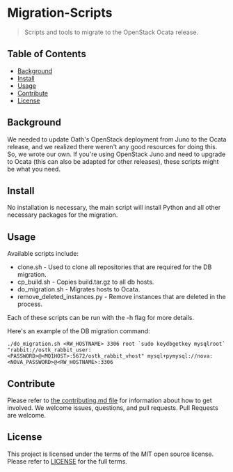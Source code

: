 # Migration-Scripts

> Scripts and tools to migrate to the OpenStack Ocata release.

## Table of Contents

- [Background](#background)
- [Install](#install)
- [Usage](#usage)
- [Contribute](#contribute)
- [License](#license)

## Background

We needed to update Oath's OpenStack deployment from Juno to the Ocata release, and we realized there weren't any good resources for doing this. So, we wrote our own. If you're using OpenStack Juno and need to upgrade to Ocata (this can also be adapted for other releases), these scripts might be what you need.

## Install

No installation is necessary, the main script will install Python and all other necessary packages for the migration.

## Usage

Available scripts include:
* clone.sh - Used to clone all repositories that are required for the DB migration.
* cp_build.sh - Copies build.tar.gz to all db hosts.
* do_migration.sh - Migrates hosts to Ocata.
* remove_deleted_instances.py - Remove instances that are deleted in the process.

Each of these scripts can be run with the -h flag for more details.

Here's an example of the DB migration command:

```
./do_migration.sh <RW_HOSTNAME> 3306 root `sudo keydbgetkey mysqlroot` "rabbit://ostk_rabbit_user:<PASSWORD>@<MQ1HOST>:5672/ostk_rabbit_vhost" mysql+pymysql://nova:<NOVA_PASSWORD>@<RW_HOSTNAME>:3306
```

## Contribute

Please refer to [the contributing.md file](Contributing.md) for information about how to get involved. We welcome issues, questions, and pull requests. Pull Requests are welcome.

## License

This project is licensed under the terms of the MIT open source license. Please refer to [LICENSE](LICENSE) for the full terms.
